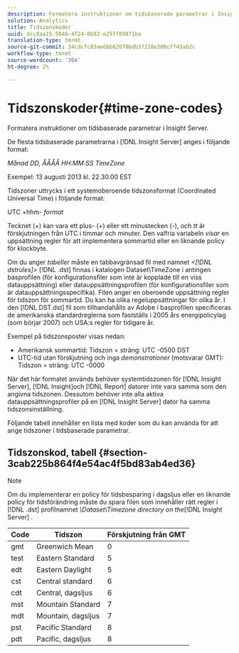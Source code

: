 ```yaml
---
description: Formatera instruktioner om tidsbaserade parametrar i Insight Server.
solution: Analytics
title: Tidszonskoder
uuid: dcc8aa15-5846-4f24-8b82-e25ff89871ba
translation-type: tm+mt
source-git-commit: 34cdcfc83ae6bb620706db37228e200cff43ab2c
workflow-type: tm+mt
source-wordcount: '364'
ht-degree: 2%

---
```



# Tidszonskoder{#time-zone-codes}

Formatera instruktioner om tidsbaserade parametrar i Insight Server.

De flesta tidsbaserade parametrarna i [!DNL Insight Server] anges i följande format:

*Månad DD, ÅÅÅÅ HH:MM:SS TimeZone*

Exempel: 13 augusti 2013 kl. 22.30.00 EST

Tidszoner uttrycks i ett systemoberoende tidszonsformat (Coordinated Universal Time) i följande format:

UTC +hhm- *format*

Tecknet (+) kan vara ett plus- (+) eller ett minustecken (-), och *tt* är förskjutningen från UTC i timmar och minuter. Den valfria variabeln *visar* en uppsättning regler för att implementera sommartid eller en liknande policy för klockbyte.

Om du anger *tabeller* måste en tabbavgränsad fil med namnet *&lt;[!DNL dstrules]>* [!DNL .dst] finnas i katalogen Dataset\TimeZone i antingen basprofilen (för konfigurationsfiler som inte är kopplade till en viss datauppsättning) eller datauppsättningsprofilen (för konfigurationsfiler som är datauppsättningsspecifika). Filen anger en oberoende uppsättning regler för tidszon för sommartid. Du kan ha olika regeluppsättningar för olika år. I den [!DNL DST.dst] fil som tillhandahålls av Adobe i basprofilen specificeras de amerikanska standardreglerna som fastställs i 2005 års energipolicylag (som börjar 2007) och USA:s regler för tidigare år.

Exempel på tidszonsposter visas nedan:

* Amerikansk sommartid: Tidszon = sträng: UTC -0500 DST
* UTC-tid utan förskjutning och inga *demonstrationer* (motsvarar GMT): Tidszon = sträng: UTC -0000

När det här formatet används behöver systemtidszonen för [!DNL Insight Server], [!DNL Insight]och [!DNL Report] datorer inte vara samma som den angivna tidszonen. Dessutom behöver inte alla aktiva datauppsättningsprofiler på en [!DNL Insight Server] dator ha samma tidszonsinställning.

Följande tabell innehåller en lista med koder som du kan använda för att ange tidszoner i tidsbaserade parametrar.

## Tidszonskod, tabell {#section-3cab225b864f4e54ac4f5bd83ab4ed36}

>[!NOTE]
>
>Om du implementerar en policy för tidsbesparing i dagsljus eller en liknande policy för tidsförändring måste du spara filen som innehåller rätt regler i [!DNL .dst] profilnamnet *\Dataset\Timezone directory on the*[!DNL Insight Server] .

| Code | Tidszon | Förskjutning från GMT |
|---|---|---|
| gmt | Greenwich Mean | 0 |
| test | Eastern Standard | 5 |
| edt | Eastern Daylight | 5 |
| cst | Central standard | 6 |
| cdt | Central, dagsljus | 6 |
| mst | Mountain Standard | 7 |
| mdt | Mountain, dagsljus | 7 |
| pst | Pacific Standard | 8 |
| pdt | Pacific, dagsljus | 8 |

